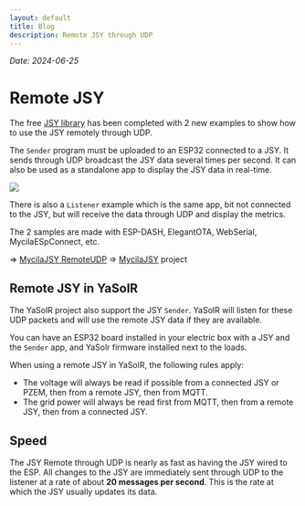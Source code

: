 ```yaml
---
layout: default
title: Blog
description: Remote JSY through UDP
---
```


_Date: 2024-06-25_

# Remote JSY

The free [JSY library](https://oss.carbou.me/MycilaJSY/) has been completed with 2 new examples to show how to use the JSY remotely through UDP.

The `Sender` program must be uploaded to an ESP32 connected to a JSY.
It sends through UDP broadcast the JSY data several times per second.
It can also be used as a standalone app to display the JSY data in real-time.

![](https://github.com/mathieucarbou/MycilaJSY/assets/61346/3066bf12-31d5-45de-9303-d810f14731d0)

There is also a `Listener` example which is the same app, bit not connected to the JSY, but will receive the data through UDP and display the metrics.

The 2 samples are made with ESP-DASH, ElegantOTA, WebSerial, MycilaESpConnect, etc.

=> [MycilaJSY RemoteUDP](https://github.com/mathieucarbou/MycilaJSY/tree/main/examples/RemoteUDP)
=> [MycilaJSY](https://oss.carbou.me/MycilaJSY/) project

## Remote JSY in YaSolR

The YaSolR project also support the JSY `Sender`. YaSolR will listen for these UDP packets and will use the remote JSY data if they are available.

You can have an ESP32 board installed in your electric box with a JSY and the `Sender` app, and YaSolr firmware installed next to the loads.

When using a remote JSY in YaSolR, the following rules apply:

- The voltage will always be read if possible from a connected JSY or PZEM, then from a remote JSY, then from MQTT.
- The grid power will always be read first from MQTT, then from a remote JSY, then from a connected JSY.

## Speed

The JSY Remote through UDP is nearly as fast as having the JSY wired to the ESP.
All changes to the JSY are immediately sent through UDP to the listener at a rate of about **20 messages per second**.
This is the rate at which the JSY usually updates its data.
